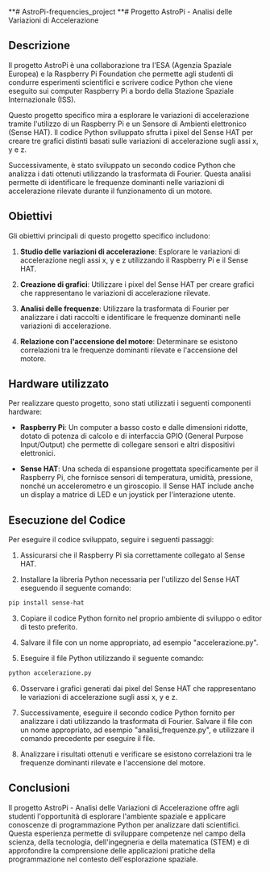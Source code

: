 **# AstroPi-frequencies_project
**# Progetto AstroPi - Analisi delle Variazioni di Accelerazione

## Descrizione

Il progetto AstroPi è una collaborazione tra l'ESA (Agenzia Spaziale Europea) e la Raspberry Pi Foundation che permette agli studenti di condurre esperimenti scientifici e scrivere codice Python che viene eseguito sui computer Raspberry Pi a bordo della Stazione Spaziale Internazionale (ISS).

Questo progetto specifico mira a esplorare le variazioni di accelerazione tramite l'utilizzo di un Raspberry Pi e un Sensore di Ambienti elettronico (Sense HAT). Il codice Python sviluppato sfrutta i pixel del Sense HAT per creare tre grafici distinti basati sulle variazioni di accelerazione sugli assi x, y e z.

Successivamente, è stato sviluppato un secondo codice Python che analizza i dati ottenuti utilizzando la trasformata di Fourier. Questa analisi permette di identificare le frequenze dominanti nelle variazioni di accelerazione rilevate durante il funzionamento di un motore.

## Obiettivi

Gli obiettivi principali di questo progetto specifico includono:

1. **Studio delle variazioni di accelerazione**: Esplorare le variazioni di accelerazione negli assi x, y e z utilizzando il Raspberry Pi e il Sense HAT.

2. **Creazione di grafici**: Utilizzare i pixel del Sense HAT per creare grafici che rappresentano le variazioni di accelerazione rilevate.

3. **Analisi delle frequenze**: Utilizzare la trasformata di Fourier per analizzare i dati raccolti e identificare le frequenze dominanti nelle variazioni di accelerazione.

4. **Relazione con l'accensione del motore**: Determinare se esistono correlazioni tra le frequenze dominanti rilevate e l'accensione del motore.

## Hardware utilizzato

Per realizzare questo progetto, sono stati utilizzati i seguenti componenti hardware:

- **Raspberry Pi**: Un computer a basso costo e dalle dimensioni ridotte, dotato di potenza di calcolo e di interfaccia GPIO (General Purpose Input/Output) che permette di collegare sensori e altri dispositivi elettronici.

- **Sense HAT**: Una scheda di espansione progettata specificamente per il Raspberry Pi, che fornisce sensori di temperatura, umidità, pressione, nonché un accelerometro e un giroscopio. Il Sense HAT include anche un display a matrice di LED e un joystick per l'interazione utente.

## Esecuzione del Codice

Per eseguire il codice sviluppato, seguire i seguenti passaggi:

1. Assicurarsi che il Raspberry Pi sia correttamente collegato al Sense HAT.

2. Installare la libreria Python necessaria per l'utilizzo del Sense HAT eseguendo il seguente comando:

```bash
pip install sense-hat
```

3. Copiare il codice Python fornito nel proprio ambiente di sviluppo o editor di testo preferito.

4. Salvare il file con un nome appropriato, ad esempio "accelerazione.py".

5. Eseguire il file Python utilizzando il seguente comando:

```bash
python accelerazione.py
```

6. Osservare i grafici generati dai pixel del Sense HAT che rappresentano le variazioni di accelerazione sugli assi x, y e z.

7. Successivamente, eseguire il secondo codice Python fornito per analizzare i dati utilizzando la trasformata di Fourier. Salvare il file con un nome appropriato, ad esempio "analisi_frequenze.py", e utilizzare il comando precedente per eseguire il file.

8. Analizzare i risultati ottenuti e verificare se esistono correlazioni tra le frequenze dominanti rilevate e l'accensione del motore.

## Conclusioni

Il progetto AstroPi - Analisi delle Variazioni di Accelerazione offre agli studenti l'opportunità di esplorare l'ambiente spaziale e applicare conoscenze di programmazione Python per analizzare dati scientifici. Questa esperienza permette di sviluppare competenze nel campo della scienza, della tecnologia, dell'ingegneria e della matematica (STEM) e di approfondire la comprensione delle applicazioni pratiche della programmazione nel contesto dell'esplorazione spaziale.
